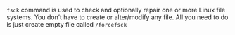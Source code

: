 `fsck` command is used to check and optionally repair one or more Linux file systems. You don’t have to create or alter/modify any file. All you need to do is just create empty file called `/forcefsck`